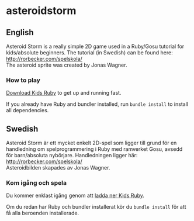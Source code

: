 asteroidstorm
=============

English
-------

Asteroid Storm is a really simple 2D game used in a Ruby/Gosu tutorial for kids/absolute beginners. The tutorial (in Swedish) can be found here: http://rorbecker.com/spelskola/  
The asteroid sprite was created by Jonas Wagner.

### How to play

[Download Kids Ruby](http://www.kidsruby.com/download) to get up and running fast.

If you already have Ruby and bundler installed, run `bundle install` to install all dependencies.

Swedish
-------

Asteroid Storm är ett mycket enkelt 2D-spel som ligger till grund för en handledning om spelprogrammering i Ruby med ramverket Gosu, avsedd för barn/absoluta nybörjare. Handledningen ligger här: http://rorbecker.com/spelskola/  
Asteroidbilden skapades av Jonas Wagner.

### Kom igång och spela

Du kommer enklast igång genom att [ladda ner Kids Ruby](http://www.kidsruby.com/download).

Om du redan har Ruby och bundler installerat kör du `bundle install` för att få alla beroenden installerade.
